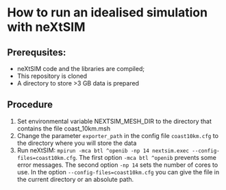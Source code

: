 # How to run an idealised simulation with neXtSIM

## Prerequsites:
* neXtSIM code and the libraries are compiled;
* This repository is cloned
* A directory to store >3 GB data is prepared

## Procedure
1. Set environmental variable NEXTSIM_MESH_DIR to the directory that contains the file coast_10km.msh
2. Change the parameter `exporter_path` in the config file `coast10km.cfg` to the directory where you will store the data
3. Run neXtSIM: `mpirun -mca btl ^openib -np 14 nextsim.exec --config-files=coast10km.cfg`. The first option `-mca btl ^openib` prevents some error messages. The second option `-np 14` sets the number of cores to use. In the option `--config-files=coast10km.cfg` you can give the file in the current directory or an absolute path.